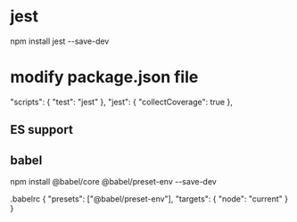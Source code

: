 # jest 
npm install jest --save-dev

# modify package.json file
  "scripts": {
    "test": "jest"
  },
  "jest": {
    "collectCoverage": true
  },

## ES support
## babel
npm install @babel/core @babel/preset-env --save-dev

.babelrc
{
    "presets": ["@babel/preset-env"],
    "targets": {
      "node": "current"
    }
}
